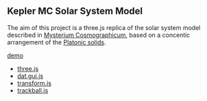 Kepler MC Solar System Model
----------------------------------------------------------------------------------
The aim of this project is a three.js replica of the solar system model described in [Mysterium Cosmographicum](https://en.wikipedia.org/wiki/Mysterium_Cosmographicum), based on a concentic arrangement of the [Platonic solids](https://en.wikipedia.org/wiki/Platonic_solid).

[demo](http://13.91.141.66/)

 * [three.js](https://threejs.org/)
 * [dat.gui.js](https://github.com/dataarts/dat.gui)
 * [transform.js](https://threejs.org/docs/#examples/en/controls/TransformControls)
 * [trackball.js](https://threejs.org/docs/#examples/en/controls/TrackballControls)


